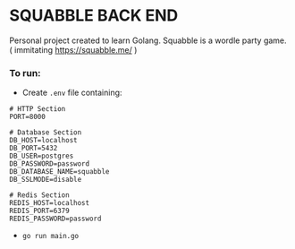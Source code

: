 # SQUABBLE BACK END

Personal project created to learn Golang. Squabble is a wordle party game. ( immitating https://squabble.me/ ) 

### To run:

- Create `.env` file containing:

```
# HTTP Section
PORT=8000

# Database Section
DB_HOST=localhost
DB_PORT=5432
DB_USER=postgres
DB_PASSWORD=password
DB_DATABASE_NAME=squabble
DB_SSLMODE=disable

# Redis Section
REDIS_HOST=localhost
REDIS_PORT=6379
REDIS_PASSWORD=password
```

- `go run main.go`
